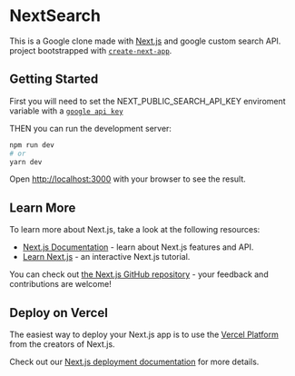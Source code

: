# NextSearch
This is a Google clone made with [Next.js](https://nextjs.org/) and google custom search API.
project bootstrapped with [`create-next-app`](https://github.com/vercel/next.js/tree/canary/packages/create-next-app).

## Getting Started

First you will need to set the NEXT_PUBLIC_SEARCH_API_KEY enviroment variable with a [`google api key`](https://developers.google.com/custom-search/v1/introduction#identify_your_application_to_google_with_api_key)

THEN you can run the development server:

```bash
npm run dev
# or
yarn dev
```

Open [http://localhost:3000](http://localhost:3000) with your browser to see the result.

## Learn More

To learn more about Next.js, take a look at the following resources:

- [Next.js Documentation](https://nextjs.org/docs) - learn about Next.js features and API.
- [Learn Next.js](https://nextjs.org/learn) - an interactive Next.js tutorial.

You can check out [the Next.js GitHub repository](https://github.com/vercel/next.js/) - your feedback and contributions are welcome!

## Deploy on Vercel

The easiest way to deploy your Next.js app is to use the [Vercel Platform](https://vercel.com/new?utm_medium=default-template&filter=next.js&utm_source=create-next-app&utm_campaign=create-next-app-readme) from the creators of Next.js.

Check out our [Next.js deployment documentation](https://nextjs.org/docs/deployment) for more details.
